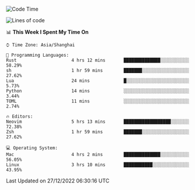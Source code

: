 <!--START_SECTION:waka-->
![Code Time](http://img.shields.io/badge/Code%20Time-1%2C080%20hrs%2056%20mins-blue)

![Lines of code](https://img.shields.io/badge/From%20Hello%20World%20I%27ve%20Written-24%20Thousand%20lines%20of%20code-blue)

📊 **This Week I Spent My Time On** 

```text
⌚︎ Time Zone: Asia/Shanghai

💬 Programming Languages: 
Rust                     4 hrs 12 mins       ██████████████░░░░░░░░░░░   58.29% 
sh                       1 hr 59 mins        ███████░░░░░░░░░░░░░░░░░░   27.62% 
Lua                      24 mins             █░░░░░░░░░░░░░░░░░░░░░░░░   5.73% 
Python                   14 mins             ░░░░░░░░░░░░░░░░░░░░░░░░░   3.44% 
TOML                     11 mins             ░░░░░░░░░░░░░░░░░░░░░░░░░   2.74%

🔥 Editors: 
Neovim                   5 hrs 13 mins       ██████████████████░░░░░░░   72.38% 
Zsh                      1 hr 59 mins        ███████░░░░░░░░░░░░░░░░░░   27.62%

💻 Operating System: 
Mac                      4 hrs 2 mins        ██████████████░░░░░░░░░░░   56.05% 
Linux                    3 hrs 10 mins       ███████████░░░░░░░░░░░░░░   43.95%

```


 Last Updated on 27/12/2022 06:30:16 UTC
<!--END_SECTION:waka-->
